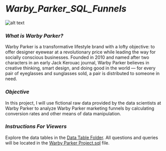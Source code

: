 # ***Warby_Parker_SQL_Funnels***

![alt text](https://cdn.mos.cms.futurecdn.net/pvZ8g5LVUVRxTgu4ZQFcPP-970-80.jpg.webp)

### ***What is Warby Parker?***

Warby Parker is a transformative lifestyle brand with a lofty objective: to offer designer eyewear at a revolutionary price while leading the way for socially conscious businesses. Founded in 2010 and named after two characters in an early Jack Kerouac journal, Warby Parker believes in creative thinking, smart design, and doing good in the world — for every pair of eyeglasses and sunglasses sold, a pair is distributed to someone in need.

### ***Objective***

In this project, I will use fictional raw data provided by the data scientists at Warby Parker to analyze Warby Parker marketing funnels by calculating conversion rates and other means of data manipulation.

### ***Instructions For Viewers***

Explore the data tables in the [Data Table Folder](https://github.com/fiorenza1116/Warby_Parker_SQL_Funnels/tree/main/Data%20Tables). All questions and queries will be located in the [Warby Parker Project.sql](https://github.com/fiorenza1116/Warby_Parker_SQL_Funnels/blob/main/Warby%20Parker%20Project.sql) file. 
